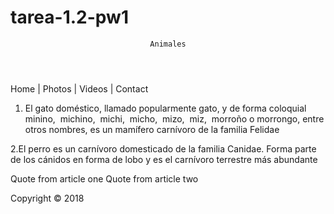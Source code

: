 # tarea-1.2-pw1
<!DOCTYPE html>
<html lang="en">
<head>
  <title>Programacion web</title>
  <meta charset="utf-8">
  <meta name="description" content="This is an HTML5 document">
  <meta name="keywords" content="HTML, CSS, Javascript">
  <link rel="icon" href="images/favicon.png" type="image/png" sizes="10x10">
</head>
<body>
 
 <header>
  
    Animales
  </header>
  <nav>
    Home | Photos | Videos | Contact
  </nav>
  <main>
    <section>
      <article>
        
1. El gato doméstico​​, llamado popularmente gato, y de forma coloquial minino, ​ michino, ​ michi, ​ micho, ​ mizo, ​ miz, ​   morroño​ o morrongo, ​ entre otros nombres, es un mamífero carnívoro de la familia Felidae
      </article>
      <article>
   
2.El perro es un carnívoro domesticado de la familia Canidae. Forma parte de los cánidos en forma de lobo y es el carnívoro terrestre más abundante
      </article>
    </section>
    <aside>
      Quote from article one
      Quote from article two
    </aside>
  </main>
  <footer>
  
 Copyright &copy; 2018
  </footer>
</body>
</html>
